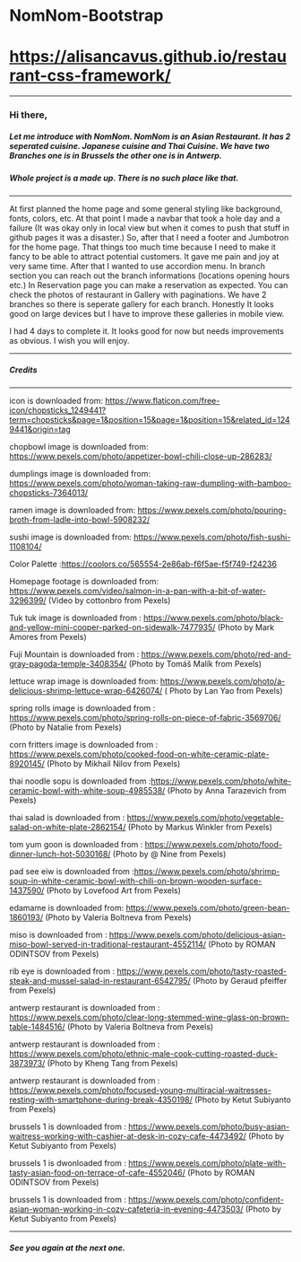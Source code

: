 # NomNom-Bootstrap

# https://alisancavus.github.io/restaurant-css-framework/
--------





### Hi there,

##### Let me introduce with NomNom. NomNom is an Asian Restaurant. It has 2 seperated cuisine. Japanese cuisine and Thai Cuisine. We have two Branches one is in Brussels the other one is in Antwerp. 
##### Whole project is a made up. There is no such place like that.

---------
At first planned the home page and some general styling like background, fonts, colors, etc. At that point I made a navbar that took a hole day and a failure (It was okay only in local view but when it comes to push that stuff in github pages it was a disaster.) So, after that I need a footer and Jumbotron for the home page. That things too much time because I need to make it fancy to be able to attract potential customers. It gave me pain and joy at very same time.
After that I wanted to use accordion menu. In branch section you can reach out the branch informations (locations opening hours etc.) In Reservation page you can make a reservation as expected. You can check the photos of restaurant in Gallery with paginations. We have 2 branches so there is seperate gallery for each branch. Honestly It looks good on large devices but I have to improve these galleries in mobile view. 

I had 4 days to complete it. It looks good for now but needs improvements as obvious. I wish you will enjoy. 


-------




##### Credits








--------
icon is downloaded from: https://www.flaticon.com/free-icon/chopsticks_1249441?term=chopsticks&page=1&position=15&page=1&position=15&related_id=1249441&origin=tag

chopbowl image is downloaded from: https://www.pexels.com/photo/appetizer-bowl-chili-close-up-286283/

dumplings image is downloaded from: https://www.pexels.com/photo/woman-taking-raw-dumpling-with-bamboo-chopsticks-7364013/

ramen image is downloaded from: https://www.pexels.com/photo/pouring-broth-from-ladle-into-bowl-5908232/

sushi image is downloaded from: https://www.pexels.com/photo/fish-sushi-1108104/

Color Palette :https://coolors.co/565554-2e86ab-f6f5ae-f5f749-f24236

Homepage footage is downloaded from: https://www.pexels.com/video/salmon-in-a-pan-with-a-bit-of-water-3296399/ (Video by cottonbro from Pexels)

Tuk tuk image is downloaded from : https://www.pexels.com/photo/black-and-yellow-mini-cooper-parked-on-sidewalk-7477935/ (Photo by Mark Amores from Pexels)

Fuji Mountain is downloaded from : https://www.pexels.com/photo/red-and-gray-pagoda-temple-3408354/ (Photo by Tomáš Malík from Pexels)


lettuce wrap image is downloaded from: https://www.pexels.com/photo/a-delicious-shrimp-lettuce-wrap-6426074/ ( Photo by Lan Yao from Pexels)

spring rolls image is downloaded from : https://www.pexels.com/photo/spring-rolls-on-piece-of-fabric-3569706/ (Photo by Natalie from Pexels)

corn fritters image is downloaded from : https://www.pexels.com/photo/cooked-food-on-white-ceramic-plate-8920145/ (Photo by Mikhail Nilov from Pexels)

thai noodle sopu is downloaded from :https://www.pexels.com/photo/white-ceramic-bowl-with-white-soup-4985538/ (Photo by Anna Tarazevich from Pexels)

thai salad is downloaded from : https://www.pexels.com/photo/vegetable-salad-on-white-plate-2862154/ (Photo by Markus Winkler from Pexels)

tom yum goon is downloaded from : https://www.pexels.com/photo/food-dinner-lunch-hot-5030168/ (Photo by @ Nine from Pexels)

pad see eiw is downloaded from :https://www.pexels.com/photo/shrimp-soup-in-white-ceramic-bowl-with-chili-on-brown-wooden-surface-1437590/ (Photo by Lovefood Art from Pexels)

edamame is downloaded from: https://www.pexels.com/photo/green-bean-1860193/ (Photo by Valeria Boltneva from Pexels)

miso is downloaded from : https://www.pexels.com/photo/delicious-asian-miso-bowl-served-in-traditional-restaurant-4552114/ (Photo by ROMAN ODINTSOV from Pexels)

rib eye is downloaded from : https://www.pexels.com/photo/tasty-roasted-steak-and-mussel-salad-in-restaurant-6542795/ (Photo by Geraud pfeiffer from Pexels)

antwerp restaurant is downloaded from : https://www.pexels.com/photo/clear-long-stemmed-wine-glass-on-brown-table-1484516/ (Photo by Valeria Boltneva from Pexels)

antwerp restaurant is downloaded from : https://www.pexels.com/photo/ethnic-male-cook-cutting-roasted-duck-3873973/ (Photo by Kheng Tang from Pexels)

antwerp restaurant is downloaded from : https://www.pexels.com/photo/focused-young-multiracial-waitresses-resting-with-smartphone-during-break-4350198/ (Photo by Ketut Subiyanto from Pexels)

brussels 1 is downloaded from : https://www.pexels.com/photo/busy-asian-waitress-working-with-cashier-at-desk-in-cozy-cafe-4473492/ (Photo by Ketut Subiyanto from Pexels)

brussels 1 is dwonloaded from : https://www.pexels.com/photo/plate-with-tasty-asian-food-on-terrace-of-cafe-4552046/ (Photo by ROMAN ODINTSOV from Pexels)

brussels 1 is downloaded from : https://www.pexels.com/photo/confident-asian-woman-working-in-cozy-cafeteria-in-evening-4473503/ (Photo by Ketut Subiyanto from Pexels)

------- 



##### See you again  at the next one.